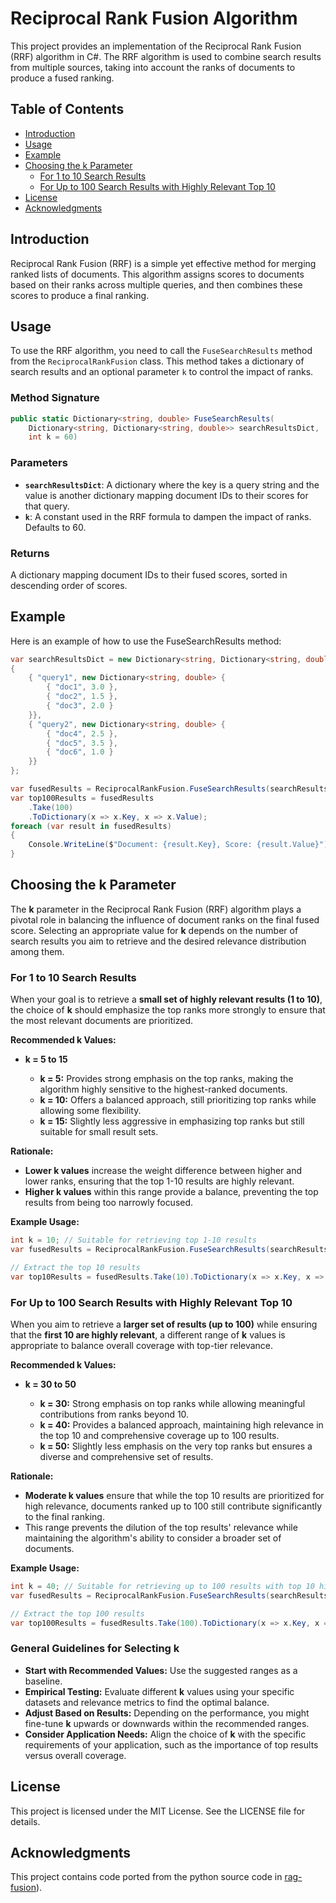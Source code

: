 # Reciprocal Rank Fusion Algorithm

This project provides an implementation of the Reciprocal Rank Fusion (RRF) algorithm in C#. The RRF algorithm is used to combine search results from multiple sources, taking into account the ranks of documents to produce a fused ranking.

## Table of Contents

- [Introduction](#introduction)
- [Usage](#usage)
- [Example](#example)
- [Choosing the k Parameter](#choosing-the-k-parameter)
  - [For 1 to 10 Search Results](#for-1-to-10-search-results)
  - [For Up to 100 Search Results with Highly Relevant Top 10](#for-up-to-100-search-results-with-highly-relevant-top-10)
- [License](#license)
- [Acknowledgments](#acknowledgments)

## Introduction

Reciprocal Rank Fusion (RRF) is a simple yet effective method for merging ranked lists of documents. This algorithm assigns scores to documents based on their ranks across multiple queries, and then combines these scores to produce a final ranking.

## Usage

To use the RRF algorithm, you need to call the `FuseSearchResults` method from the `ReciprocalRankFusion` class. This method takes a dictionary of search results and an optional parameter `k` to control the impact of ranks.

### Method Signature

```csharp
public static Dictionary<string, double> FuseSearchResults(
    Dictionary<string, Dictionary<string, double>> searchResultsDict, 
    int k = 60)
```

### Parameters

- **`searchResultsDict`**: A dictionary where the key is a query string and the value is another dictionary mapping document IDs to their scores for that query.
- **`k`**: A constant used in the RRF formula to dampen the impact of ranks. Defaults to 60.

### Returns

A dictionary mapping document IDs to their fused scores, sorted in descending order of scores.

## Example

Here is an example of how to use the FuseSearchResults method:

```csharp
var searchResultsDict = new Dictionary<string, Dictionary<string, double>>
{
    { "query1", new Dictionary<string, double> { 
        { "doc1", 3.0 }, 
        { "doc2", 1.5 }, 
        { "doc3", 2.0 } 
    }},
    { "query2", new Dictionary<string, double> { 
        { "doc4", 2.5 }, 
        { "doc5", 3.5 }, 
        { "doc6", 1.0 } 
    }}
};

var fusedResults = ReciprocalRankFusion.FuseSearchResults(searchResultsDict);
var top100Results = fusedResults
    .Take(100)
    .ToDictionary(x => x.Key, x => x.Value);
foreach (var result in fusedResults)
{
    Console.WriteLine($"Document: {result.Key}, Score: {result.Value}");
}
```

## Choosing the k Parameter

The **k** parameter in the Reciprocal Rank Fusion (RRF) algorithm plays a pivotal role in balancing the influence of document ranks on the final fused score. Selecting an appropriate value for **k** depends on the number of search results you aim to retrieve and the desired relevance distribution among them.

### For 1 to 10 Search Results

When your goal is to retrieve a **small set of highly relevant results (1 to 10)**, the choice of **k** should emphasize the top ranks more strongly to ensure that the most relevant documents are prioritized.

**Recommended k Values:**

- **k = 5 to 15**

  - **k = 5:** Provides strong emphasis on the top ranks, making the algorithm highly sensitive to the highest-ranked documents.
  - **k = 10:** Offers a balanced approach, still prioritizing top ranks while allowing some flexibility.
  - **k = 15:** Slightly less aggressive in emphasizing top ranks but still suitable for small result sets.

**Rationale:**

- **Lower k values** increase the weight difference between higher and lower ranks, ensuring that the top 1-10 results are highly relevant.
- **Higher k values** within this range provide a balance, preventing the top results from being too narrowly focused.

**Example Usage:**

```csharp
int k = 10; // Suitable for retrieving top 1-10 results
var fusedResults = ReciprocalRankFusion.FuseSearchResults(searchResultsDict, k);

// Extract the top 10 results
var top10Results = fusedResults.Take(10).ToDictionary(x => x.Key, x => x.Value);
```

### For Up to 100 Search Results with Highly Relevant Top 10

When you aim to retrieve a **larger set of results (up to 100)** while ensuring that the **first 10 are highly relevant**, a different range of **k** values is appropriate to balance overall coverage with top-tier relevance.

**Recommended k Values:**

- **k = 30 to 50**

  - **k = 30:** Strong emphasis on top ranks while allowing meaningful contributions from ranks beyond 10.
  - **k = 40:** Provides a balanced approach, maintaining high relevance in the top 10 and comprehensive coverage up to 100 results.
  - **k = 50:** Slightly less emphasis on the very top ranks but ensures a diverse and comprehensive set of results.

**Rationale:**

- **Moderate k values** ensure that while the top 10 results are prioritized for high relevance, documents ranked up to 100 still contribute significantly to the final ranking.
- This range prevents the dilution of the top results' relevance while maintaining the algorithm's ability to consider a broader set of documents.

**Example Usage:**

```csharp
int k = 40; // Suitable for retrieving up to 100 results with top 10 highly relevant
var fusedResults = ReciprocalRankFusion.FuseSearchResults(searchResultsDict, k);

// Extract the top 100 results
var top100Results = fusedResults.Take(100).ToDictionary(x => x.Key, x => x.Value);
```

### General Guidelines for Selecting k

- **Start with Recommended Values:** Use the suggested ranges as a baseline.
- **Empirical Testing:** Evaluate different **k** values using your specific datasets and relevance metrics to find the optimal balance.
- **Adjust Based on Results:** Depending on the performance, you might fine-tune **k** upwards or downwards within the recommended ranges.
- **Consider Application Needs:** Align the choice of **k** with the specific requirements of your application, such as the importance of top results versus overall coverage.

## License

This project is licensed under the MIT License. See the LICENSE file for details. 

## Acknowledgments

This project contains code ported from the python source code in [rag-fusion](https://github.com/Raudaschl/rag-fusion)).
